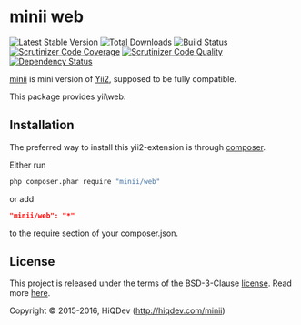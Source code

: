 minii web
=========

[![Latest Stable Version](https://poser.pugx.org/minii/web/v/stable)](https://packagist.org/packages/minii/web)
[![Total Downloads](https://poser.pugx.org/minii/web/downloads)](https://packagist.org/packages/minii/web)
[![Build Status](https://img.shields.io/travis/hiqdev/minii-web.svg)](https://travis-ci.org/hiqdev/minii-web)
[![Scrutinizer Code Coverage](https://img.shields.io/scrutinizer/coverage/g/hiqdev/minii-web.svg)](https://scrutinizer-ci.com/g/hiqdev/minii-web/)
[![Scrutinizer Code Quality](https://img.shields.io/scrutinizer/g/hiqdev/minii-web.svg)](https://scrutinizer-ci.com/g/hiqdev/minii-web/)
[![Dependency Status](https://www.versioneye.com/php/minii:web/dev-master/badge.svg)](https://www.versioneye.com/php/minii:web/dev-master)

[minii](https://github.com/hiqdev/minii-core) is mini version of [Yii2](http://yiiframework.com/), supposed to be fully compatible.

This package provides yii\web.

## Installation

The preferred way to install this yii2-extension is through [composer](http://getcomposer.org/download/).

Either run

```sh
php composer.phar require "minii/web"
```

or add

```json
"minii/web": "*"
```

to the require section of your composer.json.

## License

This project is released under the terms of the BSD-3-Clause [license](LICENSE).
Read more [here](http://choosealicense.com/licenses/bsd-3-clause).

Copyright © 2015-2016, HiQDev (http://hiqdev.com/minii)
